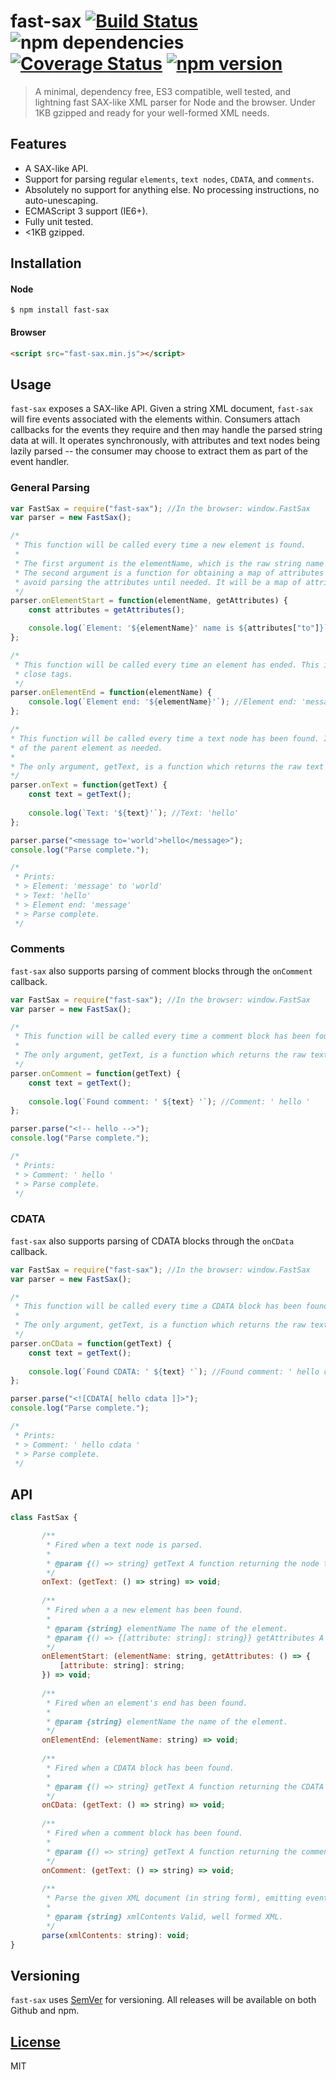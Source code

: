 # fast-sax [![Build Status](https://travis-ci.org/pnann/fast-sax.svg)](https://travis-ci.org/pnann/fast-sax) ![npm dependencies](https://david-dm.org/pnann/fast-sax.svg) [![Coverage Status](https://coveralls.io/repos/github/pnann/fast-sax/badge.svg?branch=master)](https://coveralls.io/github/pnann/fast-sax?branch=master) [![npm version](https://badge.fury.io/js/fast-sax.svg)](https://badge.fury.io/js/fast-sax)
> A minimal, dependency free, ES3 compatible, well tested, and lightning fast SAX-like XML parser for Node and the browser. 
Under 1KB gzipped and ready for your well-formed XML needs.

## Features
* A SAX-like API.
* Support for parsing regular `elements`, `text nodes`, `CDATA`, and `comments`.
* Absolutely no support for anything else. No processing instructions, no auto-unescaping.
* ECMAScript 3 support (IE6+).
* Fully unit tested.
* <1KB gzipped.

## Installation
#### Node

```console
$ npm install fast-sax
```

#### Browser

```html
<script src="fast-sax.min.js"></script>
```

## Usage

`fast-sax` exposes a SAX-like API. Given a string XML document, `fast-sax` will fire events associated
with the elements within. Consumers attach callbacks for the events they require and then may handle the parsed string
data at will. It operates synchronously, with attributes and text nodes being lazily parsed -- the consumer may choose
to extract them as part of the event handler.

### General Parsing
```javascript
var FastSax = require("fast-sax"); //In the browser: window.FastSax
var parser = new FastSax();

/*
 * This function will be called every time a new element is found. 
 * 
 * The first argument is the elementName, which is the raw string name of the element.
 * The second argument is a function for obtaining a map of attributes in the element. This function enables fast-sax to
 * avoid parsing the attributes until needed. It will be a map of attribute names to string values.
 */
parser.onElementStart = function(elementName, getAttributes) {
    const attributes = getAttributes();

    console.log(`Element: '${elementName}' name is ${attributes["to"]}`) //Element: 'message' to 'world'
};

/*
 * This function will be called every time an element has ended. This includes both self-closing elements and actual
 * close tags.
 */
parser.onElementEnd = function(elementName) {
    console.log(`Element end: '${elementName}'`); //Element end: 'message'
};

/*
* This function will be called every time a text node has been found. It is the user's responsibility to keep track
* of the parent element as needed.
* 
* The only argument, getText, is a function which returns the raw text as a string.
*/
parser.onText = function(getText) {
    const text = getText();
    
    console.log(`Text: '${text}'`); //Text: 'hello'
};

parser.parse("<message to='world'>hello</message>");
console.log("Parse complete.");

/*
 * Prints:
 * > Element: 'message' to 'world'
 * > Text: 'hello'
 * > Element end: 'message' 
 * > Parse complete.
 */
```

### Comments
`fast-sax` also supports parsing of comment blocks through the `onComment` callback.

```javascript
var FastSax = require("fast-sax"); //In the browser: window.FastSax
var parser = new FastSax();

/*
 * This function will be called every time a comment block has been found.
 * 
 * The only argument, getText, is a function which returns the raw text as a string.
 */
parser.onComment = function(getText) {
    const text = getText();
    
    console.log(`Found comment: ' ${text} '`); //Comment: ' hello '
};

parser.parse("<!-- hello -->");
console.log("Parse complete.");

/*
 * Prints:
 * > Comment: ' hello '
 * > Parse complete.
 */
```

### CDATA
`fast-sax` also supports parsing of CDATA blocks through the `onCData` callback.

```javascript
var FastSax = require("fast-sax"); //In the browser: window.FastSax
var parser = new FastSax();

/*
 * This function will be called every time a CDATA block has been found.
 * 
 * The only argument, getText, is a function which returns the raw text as a string.
 */
parser.onCData = function(getText) {
    const text = getText();
    
    console.log(`Found CDATA: ' ${text} '`); //Found comment: ' hello cdata '
};

parser.parse("<![CDATA[ hello cdata ]]>");
console.log("Parse complete.");

/*
 * Prints:
 * > Comment: ' hello cdata '
 * > Parse complete.
 */

```
## API

```javascript
class FastSax {

       /**
        * Fired when a text node is parsed.
        *
        * @param {() => string} getText A function returning the node text as a string.
        */
       onText: (getText: () => string) => void;
       
       /**
        * Fired when a a new element has been found.
        *
        * @param {string} elementName The name of the element.
        * @param {() => {[attribute: string]: string}} getAttributes A function returning a map of attribute names to values.
        */
       onElementStart: (elementName: string, getAttributes: () => {
           [attribute: string]: string;
       }) => void;
       
       /**
        * Fired when an element's end has been found.
        *
        * @param {string} elementName the name of the element.
        */
       onElementEnd: (elementName: string) => void;
       
       /**
        * Fired when a CDATA block has been found.
        *
        * @param {() => string} getText A function returning the CDATA text as a string.
        */
       onCData: (getText: () => string) => void;
       
       /**
        * Fired when a comment block has been found.
        *
        * @param {() => string} getText A function returning the comment text as a string.
        */
       onComment: (getText: () => string) => void;
       
       /**
        * Parse the given XML document (in string form), emitting events along the way.
        *
        * @param {string} xmlContents Valid, well formed XML.
        */
       parse(xmlContents: string): void;
}

```

## Versioning

`fast-sax` uses [SemVer](http://semver.org/) for versioning. All releases will be available on both Github and npm.

## [License](LICENSE)
MIT
